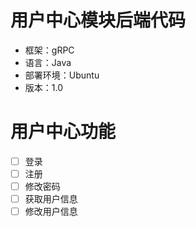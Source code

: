 # 用户中心模块后端代码
 - 框架：gRPC
 - 语言：Java
 - 部署环境：Ubuntu
 - 版本：1.0
 
# 用户中心功能
 - [ ] 登录
 - [ ] 注册
 - [ ] 修改密码
 - [ ] 获取用户信息
 - [ ] 修改用户信息
